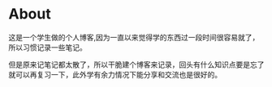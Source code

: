 # About


<!--more-->

这是一个学生做的个人博客,因为一直以来觉得学的东西过一段时间很容易就了，所以习惯记录一些笔记。

但是原来记笔记都太散了，所以干脆建个博客来记录，回头有什么知识点要是忘了就可以再复习一下，此外学有余力情况下能分享和交流也是很好的。

